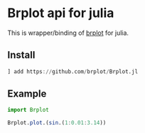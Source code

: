 # Brplot api for julia

This is wrapper/binding of [brplot](https://github.com/branc116/brplot) for julia.

## Install

```julia
] add https://github.com/brplot/Brplot.jl
```

## Example

```julia
import Brplot

Brplot.plot.(sin.(1:0.01:3.14))
```
